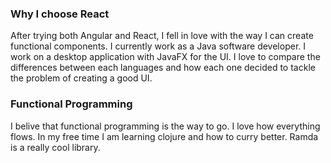 ### Why I choose React
After trying both Angular and React, I fell in love with the way I can create functional components. I currently work as a Java software developer. I work on a desktop application with JavaFX for the UI. I love to compare the differences between each languages and how each one decided to tackle the problem of creating a good UI. 

### Functional Programming
I belive that functional programming is the way to go. I love how everything flows. In my free time I am learning clojure and how to curry better. Ramda is a really cool library.
